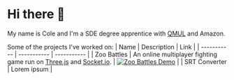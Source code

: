 # Hi there 👋

My name is Cole and I'm a SDE degree apprentice with [QMUL](https://www.qmul.ac.uk/) and Amazon.


Some of the projects I've worked on:
| Name | Description | Link |
| ----------- | ----------- | ----------- |
| Zoo Battles | An online multiplayer fighting game run on [Three.js](https://threejs.org/) and [Socket.io](https://socket.io/).  | [![Zoo Battles Demo](https://img.youtube.com/vi/rstVehEYc3E/0.jpg)](https://www.youtube.com/watch?v=rstVehEYc3E) |
| SRT Converter | Lorem ipsum |
